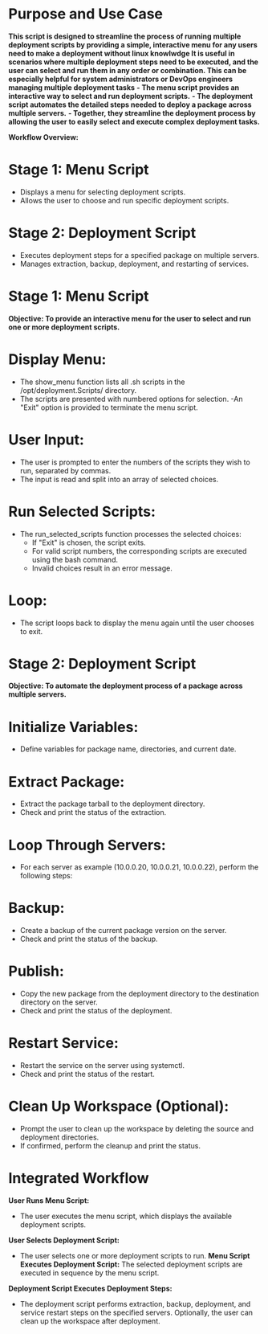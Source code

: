 # Purpose and Use Case
**This script is designed to streamline the process of running multiple deployment scripts by providing a simple, interactive menu for any users need to make a deployment without linux knowlwdge It is useful in scenarios where multiple deployment steps need to be executed, and the user can select and run them in any order or combination. This can be especially helpful for system administrators or DevOps engineers managing multiple deployment tasks**
**- The menu script provides an interactive way to select and run deployment scripts.**
**- The deployment script automates the detailed steps needed to deploy a package across multiple servers.**
**- Together, they streamline the deployment process by allowing the user to easily select and execute complex deployment tasks.**

**Workflow Overview:**

# Stage 1: Menu Script
- Displays a menu for selecting deployment scripts.
- Allows the user to choose and run specific deployment scripts.
# Stage 2: Deployment Script
- Executes deployment steps for a specified package on multiple servers.
- Manages extraction, backup, deployment, and restarting of services.

# Stage 1: Menu Script
**Objective: To provide an interactive menu for the user to select and run one or more deployment scripts.**

# Display Menu:
- The show_menu function lists all .sh scripts in the /opt/deployment.Scripts/ directory.
- The scripts are presented with numbered options for selection.
-An "Exit" option is provided to terminate the menu script.

# User Input:
- The user is prompted to enter the numbers of the scripts they wish to run, separated by commas.
- The input is read and split into an array of selected choices.

# Run Selected Scripts:
- The run_selected_scripts function processes the selected choices:
  - If "Exit" is chosen, the script exits.
  - For valid script numbers, the corresponding scripts are executed using the bash command.
  - Invalid choices result in an error message.

# Loop:
- The script loops back to display the menu again until the user chooses to exit.

# Stage 2: Deployment Script
**Objective: To automate the deployment process of a package across multiple servers.**

# Initialize Variables:
- Define variables for package name, directories, and current date.

# Extract Package:
- Extract the package tarball to the deployment directory.
- Check and print the status of the extraction.

# Loop Through Servers:
- For each server as example (10.0.0.20, 10.0.0.21, 10.0.0.22), perform the following steps:

# Backup:
- Create a backup of the current package version on the server.
- Check and print the status of the backup.

# Publish:
- Copy the new package from the deployment directory to the destination directory on the server.
- Check and print the status of the deployment.

# Restart Service:
- Restart the service on the server using systemctl.
- Check and print the status of the restart.

# Clean Up Workspace (Optional):
- Prompt the user to clean up the workspace by deleting the source and deployment directories.
- If confirmed, perform the cleanup and print the status.

# Integrated Workflow
**User Runs Menu Script:**
- The user executes the menu script, which displays the available deployment scripts.

**User Selects Deployment Script:**
- The user selects one or more deployment scripts to run.
**Menu Script Executes Deployment Script:**
The selected deployment scripts are executed in sequence by the menu script.

**Deployment Script Executes Deployment Steps:**
- The deployment script performs extraction, backup, deployment, and service restart steps on the specified servers.
Optionally, the user can clean up the workspace after deployment.

